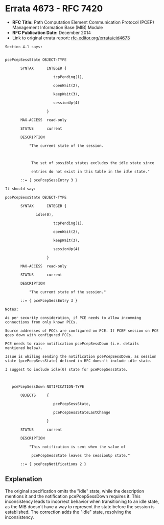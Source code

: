 # Errata 4673 - RFC 7420

- **RFC Title:** Path Computation Element Communication Protocol (PCEP) Management Information Base (MIB) Module
- **RFC Publication Date:** December 2014
- Link to original errata report: [rfc-editor.org/errata/eid4673](https://www.rfc-editor.org/errata/eid4673)

```
Section 4.1 says:


pcePcepSessState OBJECT-TYPE
       SYNTAX      INTEGER {
                      tcpPending(1),
                      openWait(2),
                      keepWait(3),
                      sessionUp(4)
                   }
       MAX-ACCESS  read-only
       STATUS      current
       DESCRIPTION
           "The current state of the session.

            The set of possible states excludes the idle state since
            entries do not exist in this table in the idle state."
       ::= { pcePcepSessEntry 3 }

It should say:

pcePcepSessState OBJECT-TYPE
       SYNTAX      INTEGER {
		      idle(0),
                      tcpPending(1),
                      openWait(2),
                      keepWait(3),
                      sessionUp(4)
                   }
       MAX-ACCESS  read-only
       STATUS      current
       DESCRIPTION
           "The current state of the session."
       ::= { pcePcepSessEntry 3 }	

Notes:

As per security consideration, if PCE needs to allow incomming connections from only known PCCs. 
Source addresses of PCCs are configured on PCE. If PCEP session on PCE goes down with configured PCCs. 
PCE needs to raise notification pcePcepSessDown (i.e. details mentioned below).
Issue is whiling sending the notification pcePcepSessDown, as session state (pcePcepSessState) defined in RFC doesn't include idle state.
I suggest to include idle(0) state for pcePcepSessState. 


   pcePcepSessDown NOTIFICATION-TYPE
       OBJECTS     {
                      pcePcepSessState,
                      pcePcepSessStateLastChange
                   }
       STATUS      current
       DESCRIPTION
           "This notification is sent when the value of
            pcePcepSessState leaves the sessionUp state."
       ::= { pcePcepNotifications 2 }
```

## Explanation

The original specification omits the "idle" state, while the description mentions it and the notification pcePcepSessDown requires it.  This inconsistency leads to incorrect behavior when transitioning to an idle state, as the MIB doesn't have a way to represent the state before the session is established.  The correction adds the "idle" state, resolving the inconsistency.
